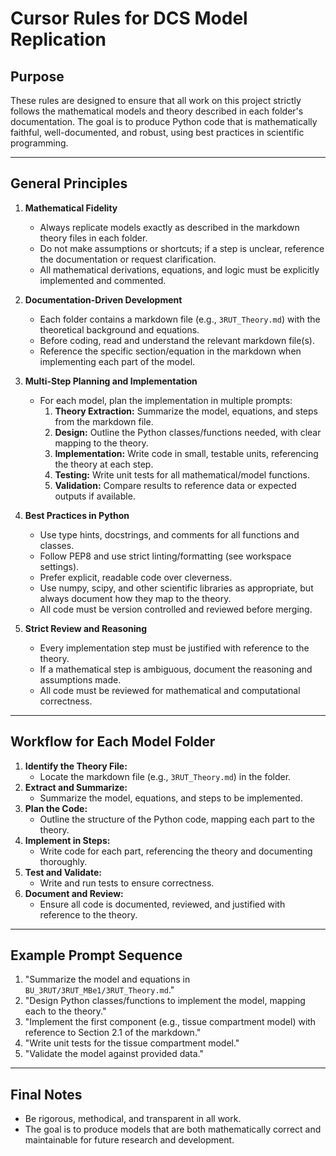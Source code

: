 # Cursor Rules for DCS Model Replication

## Purpose
These rules are designed to ensure that all work on this project strictly follows the mathematical models and theory described in each folder's documentation. The goal is to produce Python code that is mathematically faithful, well-documented, and robust, using best practices in scientific programming.

---

## General Principles
1. **Mathematical Fidelity**
   - Always replicate models exactly as described in the markdown theory files in each folder.
   - Do not make assumptions or shortcuts; if a step is unclear, reference the documentation or request clarification.
   - All mathematical derivations, equations, and logic must be explicitly implemented and commented.

2. **Documentation-Driven Development**
   - Each folder contains a markdown file (e.g., `3RUT_Theory.md`) with the theoretical background and equations.
   - Before coding, read and understand the relevant markdown file(s).
   - Reference the specific section/equation in the markdown when implementing each part of the model.

3. **Multi-Step Planning and Implementation**
   - For each model, plan the implementation in multiple prompts:
     1. **Theory Extraction:** Summarize the model, equations, and steps from the markdown file.
     2. **Design:** Outline the Python classes/functions needed, with clear mapping to the theory.
     3. **Implementation:** Write code in small, testable units, referencing the theory at each step.
     4. **Testing:** Write unit tests for all mathematical/model functions.
     5. **Validation:** Compare results to reference data or expected outputs if available.

4. **Best Practices in Python**
   - Use type hints, docstrings, and comments for all functions and classes.
   - Follow PEP8 and use strict linting/formatting (see workspace settings).
   - Prefer explicit, readable code over cleverness.
   - Use numpy, scipy, and other scientific libraries as appropriate, but always document how they map to the theory.
   - All code must be version controlled and reviewed before merging.

5. **Strict Review and Reasoning**
   - Every implementation step must be justified with reference to the theory.
   - If a mathematical step is ambiguous, document the reasoning and assumptions made.
   - All code must be reviewed for mathematical and computational correctness.

---

## Workflow for Each Model Folder
1. **Identify the Theory File:**
   - Locate the markdown file (e.g., `3RUT_Theory.md`) in the folder.
2. **Extract and Summarize:**
   - Summarize the model, equations, and steps to be implemented.
3. **Plan the Code:**
   - Outline the structure of the Python code, mapping each part to the theory.
4. **Implement in Steps:**
   - Write code for each part, referencing the theory and documenting thoroughly.
5. **Test and Validate:**
   - Write and run tests to ensure correctness.
6. **Document and Review:**
   - Ensure all code is documented, reviewed, and justified with reference to the theory.

---

## Example Prompt Sequence
1. "Summarize the model and equations in `BU_3RUT/3RUT_MBe1/3RUT_Theory.md`."
2. "Design Python classes/functions to implement the model, mapping each to the theory."
3. "Implement the first component (e.g., tissue compartment model) with reference to Section 2.1 of the markdown."
4. "Write unit tests for the tissue compartment model."
5. "Validate the model against provided data."

---

## Final Notes
- Be rigorous, methodical, and transparent in all work.
- The goal is to produce models that are both mathematically correct and maintainable for future research and development. 